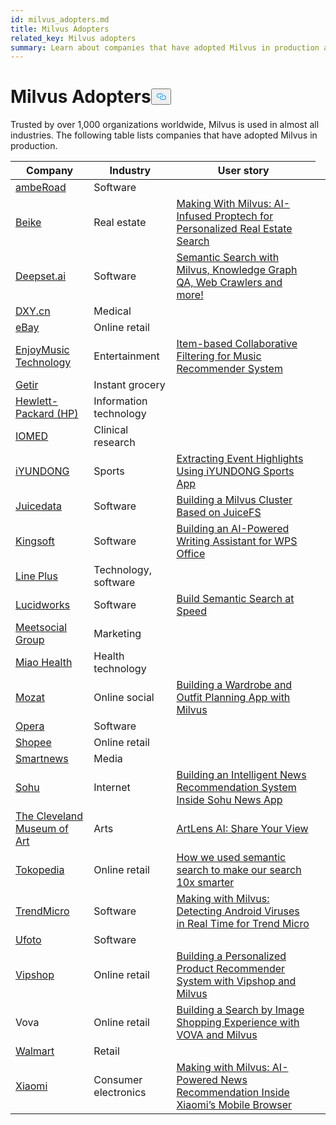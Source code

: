 ```yaml
---
id: milvus_adopters.md
title: Milvus Adopters
related_key: Milvus adopters
summary: Learn about companies that have adopted Milvus in production applications.
---
```

<h1 id="Milvus-Adopters" class="common-anchor-header">Milvus Adopters<button data-href="#Milvus-Adopters" class="anchor-icon" translate="no">
      <svg translate="no"
        aria-hidden="true"
        focusable="false"
        height="20"
        version="1.1"
        viewBox="0 0 16 16"
        width="16"
      >
        <path
          fill="#0092E4"
          fill-rule="evenodd"
          d="M4 9h1v1H4c-1.5 0-3-1.69-3-3.5S2.55 3 4 3h4c1.45 0 3 1.69 3 3.5 0 1.41-.91 2.72-2 3.25V8.59c.58-.45 1-1.27 1-2.09C10 5.22 8.98 4 8 4H4c-.98 0-2 1.22-2 2.5S3 9 4 9zm9-3h-1v1h1c1 0 2 1.22 2 2.5S13.98 12 13 12H9c-.98 0-2-1.22-2-2.5 0-.83.42-1.64 1-2.09V6.25c-1.09.53-2 1.84-2 3.25C6 11.31 7.55 13 9 13h4c1.45 0 3-1.69 3-3.5S14.5 6 13 6z"
        ></path>
      </svg>
    </button></h1><p>Trusted by over 1,000 organizations worldwide, Milvus is used in almost all industries. The following table lists companies that have adopted Milvus in production.</p>
<table>
<thead>
<tr><th>Company</th><th>Industry</th><th>User story</th></tr>
</thead>
<tbody>
<tr><td><a href="https://amberoad.de/?lang=en">ambeRoad</a></td><td>Software</td><td></td></tr>
<tr><td><a href="https://investors.ke.com/about-us">Beike</a></td><td>Real estate</td><td><a href="https://milvus.io/blog/Making-With-Milvus-AI-Infused-Proptech-for-Personalized-Real-Estate-Search.md">Making With Milvus: AI-Infused Proptech for Personalized Real Estate Search</a></td><td></td></tr>
<tr><td><a href="https://deepset.ai/">Deepset.ai</a></td><td>Software</td><td><a href="https://medium.com/deepset-ai/semantic-search-with-milvus-knowledge-graph-qa-web-crawlers-and-more-837451eae9fa">Semantic Search with Milvus, Knowledge Graph QA, Web Crawlers and more!</a></td></tr>
<tr><td><a href="https://en.wikipedia.org/wiki/DXY.cn">DXY.cn</a></td><td>Medical</td></tr>
<tr><td><a href="https://en.wikipedia.org/wiki/EBay">eBay</a></td><td>Online retail</td><td></td></tr>
<tr><td><a href="https://enjoymusic.ai/about">EnjoyMusic Technology</a></td><td>Entertainment</td><td><a href="https://milvus.io/blog/music-recommender-system-item-based-collaborative-filtering-milvus.md">Item-based Collaborative Filtering for Music Recommender System</a></td></tr>
<tr><td><a href="https://getir.com/">Getir</a></td><td>Instant grocery</td><td></td></tr>
<tr><td><a href="https://en.wikipedia.org/wiki/Hewlett-Packard">Hewlett-Packard (HP)</a></td><td>Information technology</td><td></td></tr>
<tr><td><a href="https://iomed.health/">IOMED</a></td><td>Clinical research</td><td></td></tr>
<tr><td><a href="http://yundong.ai/">iYUNDONG</a></td><td>Sports</td><td><a href="https://milvus.io/blog/Extracting-Events-Highlights-Using-iYUNDONG-Sports-App.md">Extracting Event Highlights Using iYUNDONG Sports App</a></td></tr>
<tr><td><a href="https://juicefs.com/aboutus">Juicedata</a></td><td>Software</td><td><a href="https://milvus.io/blog/building-a-milvus-cluster-based-on-juicefs.md">Building a Milvus Cluster Based on JuiceFS</a></td></tr>
<tr><td><a href="https://en.wikipedia.org/wiki/Kingsoft">Kingsoft</a></td><td>Software</td><td><a href="https://milvus.io/blog/Building-an-AI-Powered-Writing-Assistant-with-WPS-Office.md">Building an AI-Powered Writing Assistant for WPS Office</a></td></tr>
<tr><td><a href="https://linecorp.com/en/company/info">Line Plus</a></td><td>Technology, software</td><td></td></tr>
<tr><td><a href="https://en.wikipedia.org/wiki/Lucidworks">Lucidworks</a></td><td>Software</td><td><a href="https://milvus.io/blog/build-semantic-search-at-speed-milvus-lucidworks.md">Build Semantic Search at Speed</a></td></tr>
<tr><td><a href="https://www.meetsocial.com/company.html">Meetsocial Group</a></td><td>Marketing</td><td></td></tr>
<tr><td><a href="https://www.miao.cn/portal/about?l=en-us">Miao Health</a></td><td>Health technology</td><td></td></tr>
<tr><td><a href="http://www.mozat.com/home">Mozat</a></td><td>Online social</td><td><a href="https://milvus.io/blog/building-a-wardrobe-and-outfit-planning-app-with-milvus.md">Building a Wardrobe and Outfit Planning App with Milvus</a></td><td></td></tr>
<tr><td><a href="https://en.wikipedia.org/wiki/Opera_(company)">Opera</a></td><td>Software</td><td></td></tr>
<tr><td><a href="https://en.wikipedia.org/wiki/Shopee">Shopee</a></td><td>Online retail</td><td></td></tr>
<tr><td><a href="https://about.smartnews.com/en/">Smartnews</a></td><td>Media</td><td></td></tr>
<tr><td><a href="https://en.wikipedia.org/wiki/Sohu">Sohu</a></td><td>Internet</td><td><a href="https://milvus.io/blog/building-an-intelligent-news-recommendation-system-inside-sohu-news-app.md">Building an Intelligent News Recommendation System Inside Sohu News App</a></td></tr>
<tr><td><a href="https://en.wikipedia.org/wiki/Cleveland_Museum_of_Art">The Cleveland Museum of Art</a></td><td>Arts</td><td><a href="https://milvus.io/blog/ArtLens-AI-Share-Your-View.md">ArtLens AI: Share Your View</a></td></tr>
<tr><td><a href="https://en.wikipedia.org/wiki/Tokopedia">Tokopedia</a></td><td>Online retail</td><td><a href="https://milvus.io/blog/How-we-used-semantic-search-to-make-our-search-10-x-smarter.md">How we used semantic search to make our search 10x smarter</a></td></tr>
<tr><td><a href="https://en.wikipedia.org/wiki/Trend_Micro">TrendMicro</a></td><td>Software</td><td><a href="https://milvus.io/blog/Making-with-Milvus-Detecting-Android-Viruses-in-Real-Time-for-Trend-Micro.md">Making with Milvus: Detecting Android Viruses in Real Time for Trend Micro</a></td></tr>
<tr><td><a href="https://www.ufotosoft.com/en/index_en.html">Ufoto</a></td><td>Software</td><td></td></tr>
<tr><td><a href="https://en.wikipedia.org/wiki/Vipshop">Vipshop</a></td><td>Online retail</td><td><a href="https://milvus.io/blog/building-a-personalized-product-recommender-system-with-vipshop-and-milvus.md">Building a Personalized Product Recommender System with Vipshop and Milvus</a></td><td></td></tr>
<tr><td>Vova</td><td>Online retail</td><td><a href="https://milvus.io/blog/building-a-search-by-image-shopping-experience-with-vova-and-milvus.md">Building a Search by Image Shopping Experience with VOVA and Milvus</a></td></tr>
<tr><td><a href="https://en.wikipedia.org/wiki/Walmart">Walmart</a></td><td>Retail</td><td></td></tr>
<tr><td><a href="https://en.wikipedia.org/wiki/Xiaomi">Xiaomi</a></td><td>Consumer electronics</td><td><a href="https://milvus.io/blog/Making-with-Milvus-AI-Powered-News-Recommendation-Inside-Xiaomi-Mobile-Browser.md">Making with Milvus: AI-Powered News Recommendation Inside Xiaomi’s Mobile Browser</a></td></tr>
</tbody>
</table>
